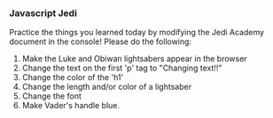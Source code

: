 ### Javascript Jedi

Practice the things you learned today by modifying the Jedi Academy document in the console! Please do the following:

1. Make the Luke and Obiwan lightsabers appear in the browser
2. Change the text on the first 'p' tag to "Changing text!!"
3. Change the color of the 'h1'
4. Change the length and/or color of a lightsaber
5. Change the font
6. Make Vader's handle blue.
